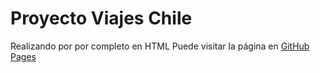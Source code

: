 # Proyecto Viajes Chile
Realizando por por completo en HTML
Puede visitar la página en [GitHub Pages](https://kathyalde21.github.io/proyectoViajesChile/)
